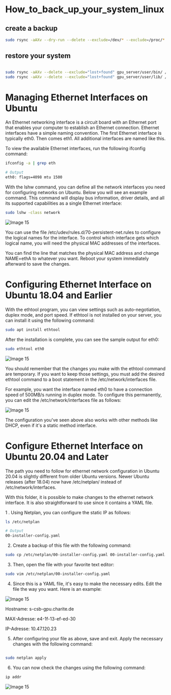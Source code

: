 # How_to_back_up_your_system_linux

## create a backup

```bash
sudo rsync -aAXv --dry-run --delete --exclude=/dev/* --exclude=/proc/* --exclude=/sys/* --exclude=/tmp/* --exclude=/run/* --exclude=/mnt/* --exclude=/media/* --exclude="swapfile" --exclude="lost+found" --exclude=".cache" --exclude="Downloads" --exclude=".VirtualBoxVMs" --exclude=".ecryptfs" --exclude="CSB_NeuroRad*" --exclude="PROSCIS" --exclude="PRO" /* gpu_server/
```

## restore your system

```bash

sudo rsync -aAXv --delete --exclude="lost+found" gpu_server/user/bin/ /usr/bin/
sudo rsync -aAXv --delete --exclude="lost+found" gpu_server/user/lib/ /usr/lib/

```

# Managing Ethernet Interfaces on Ubuntu

An Ethernet networking interface is a circuit board with an Ethernet port that enables your computer to establish an Ethernet connection. Ethernet interfaces have a simple naming convention. The first Ethernet interface is typically eth0. Then comes eth1. All additional interfaces are named like this.

To view the available Ethernet interfaces, run the following ifconfig command:

```bash
ifconfig -a | grep eth

# Output
eth0: flags=4098 mtu 1500
```

With the lshw command, you can define all the network interfaces you need for configuring networks on Ubuntu. Below you will see an example command. This command will display bus information, driver details, and all its supported capabilities as a single Ethernet interface:

```bash
sudo lshw -class network

```

![Image 15](https://static1.makeuseofimages.com/wordpress/wp-content/uploads/2022/08/lshw-class-network-and-network-information-output.jpg?q=50&fit=crop&w=1500&dpr=1.5)


You can use the file /etc/udev/rules.d/70-persistent-net.rules to configure the logical names for the interface. To control which interface gets which logical name, you will need the physical MAC addresses of the interfaces.

You can find the line that matches the physical MAC address and change NAME=ethA to whatever you want. Reboot your system immediately afterward to save the changes.




# Configuring Ethernet Interface on Ubuntu 18.04 and Earlier


With the ethtool program, you can view settings such as auto-negotiation, duplex mode, and port speed. If ethtool is not installed on your server, you can install it using the following command:

```bash
sudo apt install ethtool

```

After the installation is complete, you can see the sample output for eth0:

```bash
sudo ethtool eth0

```

![Image 15](https://static1.makeuseofimages.com/wordpress/wp-content/uploads/2022/08/ethtool-usage-for-eth0-output.jpg?q=50&fit=crop&w=1500&dpr=1.5)

You should remember that the changes you make with the ethtool command are temporary. If you want to keep those settings, you must add the desired ethtool command to a boot statement in the /etc/network/interfaces file.

For example, you want the interface named eth0 to have a connection speed of 500MB/s running in duplex mode. To configure this permanently, you can edit the /etc/network/interfaces file as follows:


![Image 15](https://static1.makeuseofimages.com/wordpress/wp-content/uploads/2022/08/eth0-500-mbs-configuration-interfaces-file.jpg?q=50&fit=crop&w=1500&dpr=1.5)

The configuration you've seen above also works with other methods like DHCP, even if it's a static method interface.


# Configure Ethernet Interface on Ubuntu 20.04 and Later

The path you need to follow for ethernet network configuration in Ubuntu 20.04 is slightly different from older Ubuntu versions. Newer Ubuntu releases (after 18.04) now have /etc/netplan/ instead of /etc/network/interfaces.

With this folder, it is possible to make changes to the ethernet network interface. It is also straightforward to use since it contains a YAML file.

1 . Using Netplan, you can configure the static IP as follows:

```bash
ls /etc/netplan

# Output
00-installer-config.yaml

```
2. Create a backup of this file with the following command:

```bash
sudo cp /etc/netplan/00-installer-config.yaml 00-installer-config.yaml.copy

```

3. Then, open the file with your favorite text editor:


```bash
sudo vim /etc/netplan/00-installer-config.yaml
```
4. Since this is a YAML file, it's easy to make the necessary edits. Edit the file the way you want. Here is an example:

![Image 15](https://static1.makeuseofimages.com/wordpress/wp-content/uploads/2022/10/netplan-network-config-file-for-ubuntu.jpg?q=50&fit=crop&w=1500&dpr=1.5)

Hostname:
s-csb-gpu.charite.de

MAX-Adresse:
e4-1f-13-ef-ed-30

IP-Adresse:
10.47.120.23

5. After configuring your file as above, save and exit. Apply the necessary changes with the following command:

```bash

sudo netplan apply

```

6. You can now check the changes using the following command:

```bash
ip addr
```



![Image 15](https://static1.makeuseofimages.com/wordpress/wp-content/uploads/2022/10/changes-check-for-netplan-configuration-for-ubuntu-server.jpg?q=50&fit=crop&w=1500&dpr=1.5)

